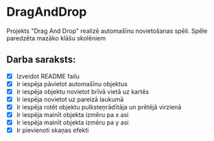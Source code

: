 # DragAndDrop
Projekts "Drag And Drop" realizē automašīnu novietošanas spēli. Spēle paredzēta mazāko klāšu skolēniem
## Darba saraksts:
- [x] Izveidot README failu
- [x] Ir iespēja pāvietot automašīnu objektus 
- [x] Ir iespēja objektu novietot brīvā vietā uz kartēs
- [x] Ir iespēja novietot uz pareizā laukumā
- [x] Ir iespēja rotēt objektu pulksteņrādītāja un prētējā virzienā
- [x] Ir iespēja mainīt objekta izmēru pa x asi
- [x] Ir iespēja mainīt objekta izmēru pa y asi
- [x] Ir pievienoti skaņas efekti
